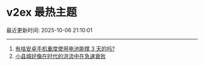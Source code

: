 # v2ex 最热主题

最近更新时间: 2025-10-06 21:10:01

--- 
1. [有啥安卓手机重度使用电池能撑 3 天的吗?](https://www.v2ex.com/t/1163475) 
2. [小县城好像在时代的洪流中在急速衰败](https://www.v2ex.com/t/1163479) 
